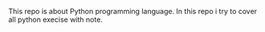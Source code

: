 This repo is about Python programming language.  In this repo i try to cover all python execise with note.
